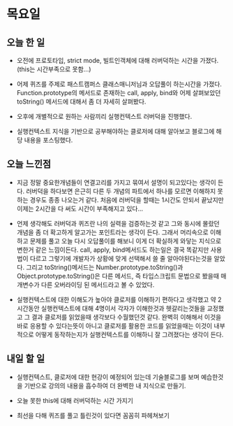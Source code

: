 # 목요일

## 오늘 한 일
- 오전에 프로토타입, strict mode, 빌트인객체에 대해 러버덕하는 시간을 가졌다.(this는 시간부족으로 못함...)

- 어제 퀴즈를 주제로 패스트캠퍼스 클래스매니저님과 오답풀이 하는시간을 가졌다. Function.prototype의 메서드로 존재하는 call, apply, bind와 어제 살펴보았던 toString() 메서드에 대해서 좀 더 자세히 살펴봤다.

- 오후에 개별적으로 원하는 사람끼리 실행컨텍스트 러버덕을 진행했다.

- 실행컨텍스트 지식을 기반으로 공부해야하는 클로저에 대해 알아보고 블로그에 해당 내용을 포스팅했다.

## 오늘 느낀점
- 지금 정말 중요한개념들이 연결고리를 가지고 묶여서 설명이 되고있다는 생각이 든다. 러버덕을 하다보면 은근히 다른 두 개념의 파트에서 하나를 모르면 이해하지 못하는 경우도 종종 나오는거 같다. 처음에 러버덕을 할때는 1시간도 안되서 끝났지만 이제는 2시간을 다 써도 시간이 부족해지고 있다...

- 언제 생각해도 러버덕과 퀴즈란 나의 실력을 검증하는것 같고 그와 동시에 몰랐던 개념을 좀 더 확고하게 알고가는 포인트라는 생각이 든다. 그래서 머리속으로 이해하고 문제를 풀고 오늘 다시 오답풀이를 해보니 이게 더 확실하게 와닿는 지식으로 변한거 같은 느낌이든다. call, apply, bind메서드도 하는일은 결국 똑같지만 사용법이 다르고 그렇기에 개발자가 상황에 맞게 선택해서 쓸 줄 알아야된다는것을 알았다. 그리고 toString()메서드는 Number.prototype.toString()과 Object.prototype.toString()은 다른 메서드, 즉 타입스크립트 문법으로 봤을때 매개변수가 다른 오버라이딩 된 메서드라고 볼 수 있었다.

- 실행컨텍스트에 대한 이해도가 높아야 클로저를 이해하기 편하다고 생각했고 약 2시간동안 실행컨텍스트에 대해 4명이서 각자가 이해한것과 헷갈리는것들을 교정했고 그 결과 클로저를 읽었을때 생각보다 수월했던것 같다. 완벽히 이해해서 이것을 바로 응용할 수 있다는뜻이 아니고 클로저를 활용한 코드를 읽었을때는 이것이 내부적으로 어떻게 동작하는지가 실행컨텍스트를 이해하니 잘 그려졌다는 생각이 든다.

## 내일 할 일
- 실행컨텍스트, 클로저에 대한 현강이 예정되어 있는데 기술블로그를 보며 예습한것을 기반으로 강의의 내용을 흡수하여 더 완벽한 내 지식으로 만들기.

- 오늘 못한 this에 대해 러버덕하는 시간 가지기

- 최선을 다해 퀴즈를 풀고 틀린것이 있다면 꼼꼼히 파헤쳐보기